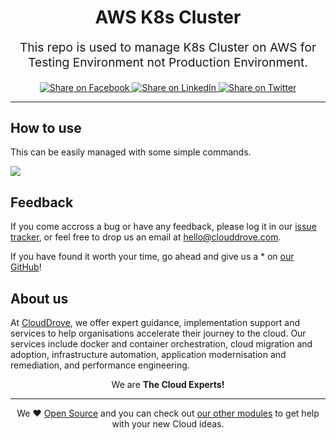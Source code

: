 <h1 align='center'>AWS K8s Cluster</h1><p align='center' style='font-size: 1.2rem;''> This repo is used to manage K8s Cluster on AWS for Testing Environment not Production Environment. </p>	<p align='center'>	<a href='https://facebook.com/sharer/sharer.php?u=https://github.com/clouddrove/aws-k8s-cluster'>	  <img title='Share on Facebook' src='https://user-images.githubusercontent.com/50652676/62817743-4f64cb80-bb59-11e9-90c7-b057252ded50.png' />	</a>	<a href='https://www.linkedin.com/shareArticle?mini=true&title=aws+k8s+clustert&url=https://github.com/clouddrove/aws-k8s-cluster'>	  <img title='Share on LinkedIn' src='https://user-images.githubusercontent.com/50652676/62817742-4e339e80-bb59-11e9-87b9-a1f68cae1049.png' />	</a>	<a href='https://twitter.com/intent/tweet/?text=aws+k8s+cluster&url=https://github.com/clouddrove/aws-k8s-cluster'>	  <img title='Share on Twitter' src='https://user-images.githubusercontent.com/50652676/62817740-4c69db00-bb59-11e9-8a79-3580fbbf6d5c.png' />	</a>	</p>	<hr>

## How to use

This can be easily managed with some simple commands.

<img src="https://user-images.githubusercontent.com/50652676/63420368-292a1000-c424-11e9-8fda-0cf623b0104b.png">


## Feedback

If you come accross a bug or have any feedback, please log it in our [issue tracker](https://github.com/clouddrove/aws-k8s-cluster/issues), or feel free to drop us an email at [hello@clouddrove.com](mailto:hello@clouddrove.com).

If you have found it worth your time, go ahead and give us a * on [our GitHub](https://github.com/clouddrove/aws-k8s-cluster)!

## About us

At [CloudDrove](https://clouddrove.com), we offer expert guidance, implementation support and services to help organisations accelerate their journey to the cloud. Our services include docker and container orchestration, cloud migration and adoption, infrastructure automation, application modernisation and remediation, and performance engineering.

<p align='center'>We are <b> The Cloud Experts!</b></p><hr /><p align='center'>We ❤️  <a href='https://github.com/clouddrove'>Open Source</a> and you can check out <a href='https://github.com/clouddrove'>our other modules</a> to get help with your new Cloud ideas.</p>